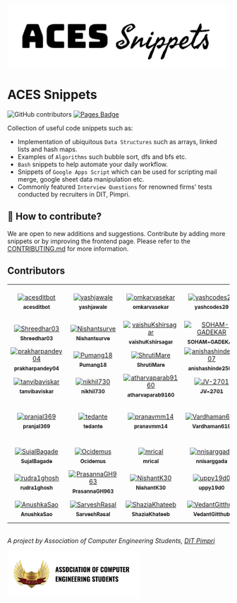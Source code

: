 <img src="static/logo.png" width=500>

# ACES Snippets

![GitHub contributors](https://img.shields.io/github/contributors/acesdit/snippets)
[![Pages Badge](https://img.shields.io/badge/View%20Website-aces.github.io/snippets-8A2BE2)](https://acesdit.github.io/snippets/)

Collection of useful code snippets such as:
- Implementation of ubiquitous ```Data Structures``` such as arrays, linked lists and hash maps.
- Examples of ```Algorithms``` such bubble sort, dfs and bfs etc.
- ```Bash``` snippets to help automate your daily workflow.
- Snippets of ```Google Apps Script``` which can be used for scripting mail merge, google sheet data manipulation etc.
- Commonly featured ```Interview Questions``` for renowned firms' tests conducted by recruiters in DIT, Pimpri.


## 🙋 How to contribute?

We are open to new additions and suggestions. Contribute by adding more snippets or by improving the frontend page. Please refer to the [CONTRIBUTING.md](CONTRIBUTING.md) for more information.

## Contributors

<!-- readme: collaborators,contributors -start -->
<table>
<tr>
    <td align="center">
        <a href="https://github.com/acesditbot">
            <img src="https://avatars.githubusercontent.com/u/147253511?v=4" width="100;" alt="acesditbot"/>
            <br />
            <sub><b>acesditbot</b></sub>
        </a>
    </td>
    <td align="center">
        <a href="https://github.com/yashjawale">
            <img src="https://avatars.githubusercontent.com/u/63059729?v=4" width="100;" alt="yashjawale"/>
            <br />
            <sub><b>yashjawale</b></sub>
        </a>
    </td>
    <td align="center">
        <a href="https://github.com/omkarvasekar">
            <img src="https://avatars.githubusercontent.com/u/125749197?v=4" width="100;" alt="omkarvasekar"/>
            <br />
            <sub><b>omkarvasekar</b></sub>
        </a>
    </td>
    <td align="center">
        <a href="https://github.com/yashcodes29">
            <img src="https://avatars.githubusercontent.com/u/155977149?v=4" width="100;" alt="yashcodes29"/>
            <br />
            <sub><b>yashcodes29</b></sub>
        </a>
    </td>
    <td align="center">
        <a href="https://github.com/sahil-s-246">
            <img src="https://avatars.githubusercontent.com/u/97866494?v=4" width="100;" alt="sahil-s-246"/>
            <br />
            <sub><b>sahil-s-246</b></sub>
        </a>
    </td>
    <td align="center">
        <a href="https://github.com/Atharva-Morankar-09">
            <img src="https://avatars.githubusercontent.com/u/90545519?v=4" width="100;" alt="Atharva-Morankar-09"/>
            <br />
            <sub><b>Atharva-Morankar-09</b></sub>
        </a>
    </td></tr>
<tr>
    <td align="center">
        <a href="https://github.com/Shreedhar03">
            <img src="https://avatars.githubusercontent.com/u/114936376?v=4" width="100;" alt="Shreedhar03"/>
            <br />
            <sub><b>Shreedhar03</b></sub>
        </a>
    </td>
    <td align="center">
        <a href="https://github.com/Nishantsurve">
            <img src="https://avatars.githubusercontent.com/u/104264099?v=4" width="100;" alt="Nishantsurve"/>
            <br />
            <sub><b>Nishantsurve</b></sub>
        </a>
    </td>
    <td align="center">
        <a href="https://github.com/vaishuKshirsagar">
            <img src="https://avatars.githubusercontent.com/u/88662275?v=4" width="100;" alt="vaishuKshirsagar"/>
            <br />
            <sub><b>vaishuKshirsagar</b></sub>
        </a>
    </td>
    <td align="center">
        <a href="https://github.com/SOHAM-GADEKAR">
            <img src="https://avatars.githubusercontent.com/u/178985550?v=4" width="100;" alt="SOHAM-GADEKAR"/>
            <br />
            <sub><b>SOHAM-GADEKAR</b></sub>
        </a>
    </td>
    <td align="center">
        <a href="https://github.com/ivahbavi">
            <img src="https://avatars.githubusercontent.com/u/143157340?v=4" width="100;" alt="ivahbavi"/>
            <br />
            <sub><b>ivahbavi</b></sub>
        </a>
    </td>
    <td align="center">
        <a href="https://github.com/AnkurSalunkhe11">
            <img src="https://avatars.githubusercontent.com/u/110984132?v=4" width="100;" alt="AnkurSalunkhe11"/>
            <br />
            <sub><b>AnkurSalunkhe11</b></sub>
        </a>
    </td></tr>
<tr>
    <td align="center">
        <a href="https://github.com/prakharpandey04">
            <img src="https://avatars.githubusercontent.com/u/95423165?v=4" width="100;" alt="prakharpandey04"/>
            <br />
            <sub><b>prakharpandey04</b></sub>
        </a>
    </td>
    <td align="center">
        <a href="https://github.com/Pumang18">
            <img src="https://avatars.githubusercontent.com/u/112180951?v=4" width="100;" alt="Pumang18"/>
            <br />
            <sub><b>Pumang18</b></sub>
        </a>
    </td>
    <td align="center">
        <a href="https://github.com/ShrutiMare">
            <img src="https://avatars.githubusercontent.com/u/134821909?v=4" width="100;" alt="ShrutiMare"/>
            <br />
            <sub><b>ShrutiMare</b></sub>
        </a>
    </td>
    <td align="center">
        <a href="https://github.com/anishashinde2507">
            <img src="https://avatars.githubusercontent.com/u/124612206?v=4" width="100;" alt="anishashinde2507"/>
            <br />
            <sub><b>anishashinde2507</b></sub>
        </a>
    </td>
    <td align="center">
        <a href="https://github.com/PratKakade">
            <img src="https://avatars.githubusercontent.com/u/101464490?v=4" width="100;" alt="PratKakade"/>
            <br />
            <sub><b>PratKakade</b></sub>
        </a>
    </td>
    <td align="center">
        <a href="https://github.com/kirtiagarwal06">
            <img src="https://avatars.githubusercontent.com/u/131999976?v=4" width="100;" alt="kirtiagarwal06"/>
            <br />
            <sub><b>kirtiagarwal06</b></sub>
        </a>
    </td></tr>
<tr>
    <td align="center">
        <a href="https://github.com/tanvibaviskar">
            <img src="https://avatars.githubusercontent.com/u/145899846?v=4" width="100;" alt="tanvibaviskar"/>
            <br />
            <sub><b>tanvibaviskar</b></sub>
        </a>
    </td>
    <td align="center">
        <a href="https://github.com/nikhil730">
            <img src="https://avatars.githubusercontent.com/u/79016958?v=4" width="100;" alt="nikhil730"/>
            <br />
            <sub><b>nikhil730</b></sub>
        </a>
    </td>
    <td align="center">
        <a href="https://github.com/atharvaparab9160">
            <img src="https://avatars.githubusercontent.com/u/116532157?v=4" width="100;" alt="atharvaparab9160"/>
            <br />
            <sub><b>atharvaparab9160</b></sub>
        </a>
    </td>
    <td align="center">
        <a href="https://github.com/JV-2701">
            <img src="https://avatars.githubusercontent.com/u/120125232?v=4" width="100;" alt="JV-2701"/>
            <br />
            <sub><b>JV-2701</b></sub>
        </a>
    </td>
    <td align="center">
        <a href="https://github.com/DipeshC1707">
            <img src="https://avatars.githubusercontent.com/u/112754484?v=4" width="100;" alt="DipeshC1707"/>
            <br />
            <sub><b>DipeshC1707</b></sub>
        </a>
    </td>
    <td align="center">
        <a href="https://github.com/acesditadmin">
            <img src="https://avatars.githubusercontent.com/u/90958832?v=4" width="100;" alt="acesditadmin"/>
            <br />
            <sub><b>acesditadmin</b></sub>
        </a>
    </td></tr>
<tr>
    <td align="center">
        <a href="https://github.com/pranjal369">
            <img src="https://avatars.githubusercontent.com/u/78440907?v=4" width="100;" alt="pranjal369"/>
            <br />
            <sub><b>pranjal369</b></sub>
        </a>
    </td>
    <td align="center">
        <a href="https://github.com/tedante">
            <img src="https://avatars.githubusercontent.com/u/23611745?v=4" width="100;" alt="tedante"/>
            <br />
            <sub><b>tedante</b></sub>
        </a>
    </td>
    <td align="center">
        <a href="https://github.com/pranavmm14">
            <img src="https://avatars.githubusercontent.com/u/105978137?v=4" width="100;" alt="pranavmm14"/>
            <br />
            <sub><b>pranavmm14</b></sub>
        </a>
    </td>
    <td align="center">
        <a href="https://github.com/Vardhaman619">
            <img src="https://avatars.githubusercontent.com/u/97441447?v=4" width="100;" alt="Vardhaman619"/>
            <br />
            <sub><b>Vardhaman619</b></sub>
        </a>
    </td>
    <td align="center">
        <a href="https://github.com/vaibhaviDixit">
            <img src="https://avatars.githubusercontent.com/u/88642745?v=4" width="100;" alt="vaibhaviDixit"/>
            <br />
            <sub><b>vaibhaviDixit</b></sub>
        </a>
    </td>
    <td align="center">
        <a href="https://github.com/Tejas-Santosh-Nalawade">
            <img src="https://avatars.githubusercontent.com/u/89332752?v=4" width="100;" alt="Tejas-Santosh-Nalawade"/>
            <br />
            <sub><b>Tejas-Santosh-Nalawade</b></sub>
        </a>
    </td></tr>
<tr>
    <td align="center">
        <a href="https://github.com/SujalBagade">
            <img src="https://avatars.githubusercontent.com/u/107856489?v=4" width="100;" alt="SujalBagade"/>
            <br />
            <sub><b>SujalBagade</b></sub>
        </a>
    </td>
    <td align="center">
        <a href="https://github.com/Ocidemus">
            <img src="https://avatars.githubusercontent.com/u/101312204?v=4" width="100;" alt="Ocidemus"/>
            <br />
            <sub><b>Ocidemus</b></sub>
        </a>
    </td>
    <td align="center">
        <a href="https://github.com/mrical">
            <img src="https://avatars.githubusercontent.com/u/60258119?v=4" width="100;" alt="mrical"/>
            <br />
            <sub><b>mrical</b></sub>
        </a>
    </td>
    <td align="center">
        <a href="https://github.com/nnisarggada">
            <img src="https://avatars.githubusercontent.com/u/70348851?v=4" width="100;" alt="nnisarggada"/>
            <br />
            <sub><b>nnisarggada</b></sub>
        </a>
    </td>
    <td align="center">
        <a href="https://github.com/akshaybade13">
            <img src="https://avatars.githubusercontent.com/u/128242158?v=4" width="100;" alt="akshaybade13"/>
            <br />
            <sub><b>akshaybade13</b></sub>
        </a>
    </td>
    <td align="center">
        <a href="https://github.com/Soham-2">
            <img src="https://avatars.githubusercontent.com/u/180564342?v=4" width="100;" alt="Soham-2"/>
            <br />
            <sub><b>Soham-2</b></sub>
        </a>
    </td></tr>
<tr>
    <td align="center">
        <a href="https://github.com/rudra1ghosh">
            <img src="https://avatars.githubusercontent.com/u/134212273?v=4" width="100;" alt="rudra1ghosh"/>
            <br />
            <sub><b>rudra1ghosh</b></sub>
        </a>
    </td>
    <td align="center">
        <a href="https://github.com/PrasannaGH963">
            <img src="https://avatars.githubusercontent.com/u/118652559?v=4" width="100;" alt="PrasannaGH963"/>
            <br />
            <sub><b>PrasannaGH963</b></sub>
        </a>
    </td>
    <td align="center">
        <a href="https://github.com/NishantK30">
            <img src="https://avatars.githubusercontent.com/u/120248540?v=4" width="100;" alt="NishantK30"/>
            <br />
            <sub><b>NishantK30</b></sub>
        </a>
    </td>
    <td align="center">
        <a href="https://github.com/uppy19d0">
            <img src="https://avatars.githubusercontent.com/u/51054204?v=4" width="100;" alt="uppy19d0"/>
            <br />
            <sub><b>uppy19d0</b></sub>
        </a>
    </td>
    <td align="center">
        <a href="https://github.com/LEARNER1432">
            <img src="https://avatars.githubusercontent.com/u/145311546?v=4" width="100;" alt="LEARNER1432"/>
            <br />
            <sub><b>LEARNER1432</b></sub>
        </a>
    </td>
    <td align="center">
        <a href="https://github.com/AdityaPawar6174">
            <img src="https://avatars.githubusercontent.com/u/145215840?v=4" width="100;" alt="AdityaPawar6174"/>
            <br />
            <sub><b>AdityaPawar6174</b></sub>
        </a>
    </td></tr>
<tr>
    <td align="center">
        <a href="https://github.com/AnushkaSao">
            <img src="https://avatars.githubusercontent.com/u/141952829?v=4" width="100;" alt="AnushkaSao"/>
            <br />
            <sub><b>AnushkaSao</b></sub>
        </a>
    </td>
    <td align="center">
        <a href="https://github.com/SarveshRasal">
            <img src="https://avatars.githubusercontent.com/u/124485985?v=4" width="100;" alt="SarveshRasal"/>
            <br />
            <sub><b>SarveshRasal</b></sub>
        </a>
    </td>
    <td align="center">
        <a href="https://github.com/ShaziaKhateeb">
            <img src="https://avatars.githubusercontent.com/u/147310301?v=4" width="100;" alt="ShaziaKhateeb"/>
            <br />
            <sub><b>ShaziaKhateeb</b></sub>
        </a>
    </td>
    <td align="center">
        <a href="https://github.com/VedantGitthub">
            <img src="https://avatars.githubusercontent.com/u/137814820?v=4" width="100;" alt="VedantGitthub"/>
            <br />
            <sub><b>VedantGitthub</b></sub>
        </a>
    </td>
    <td align="center">
        <a href="https://github.com/infinityshru27">
            <img src="https://avatars.githubusercontent.com/u/176791623?v=4" width="100;" alt="infinityshru27"/>
            <br />
            <sub><b>infinityshru27</b></sub>
        </a>
    </td></tr>
</table>
<!-- readme: collaborators,contributors -end -->

\
_A project by Association of Computer Engineering Students, [DIT Pimpri](https://engg.dypvp.edu.in/)_

<img src="static/aces-badge.png" alt="aces logo" width="300">
